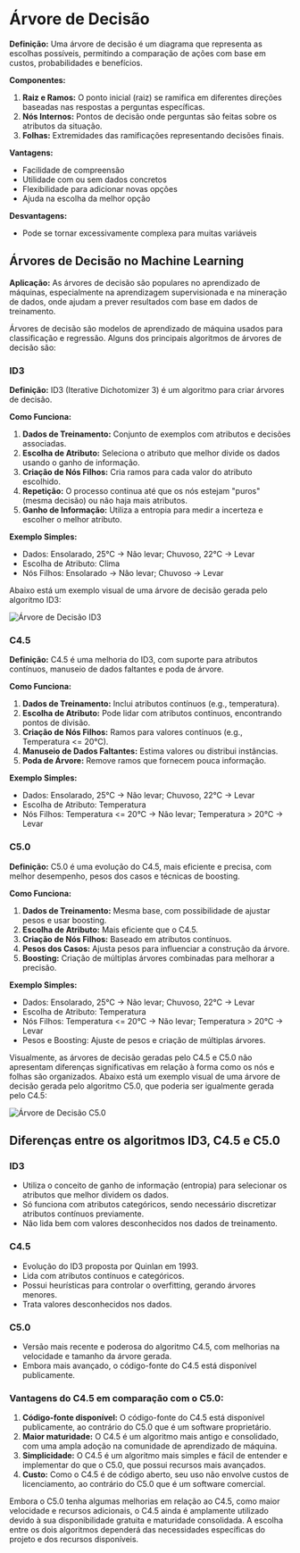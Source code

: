 # Árvore de Decisão

**Definição:** Uma árvore de decisão é um diagrama que representa as escolhas possíveis, permitindo a comparação de ações com base em custos, probabilidades e benefícios.

**Componentes:**
1. **Raiz e Ramos:** O ponto inicial (raiz) se ramifica em diferentes direções baseadas nas respostas a perguntas específicas.
2. **Nós Internos:** Pontos de decisão onde perguntas são feitas sobre os atributos da situação.
3. **Folhas:** Extremidades das ramificações representando decisões finais.

**Vantagens:**
- Facilidade de compreensão
- Utilidade com ou sem dados concretos
- Flexibilidade para adicionar novas opções
- Ajuda na escolha da melhor opção

**Desvantagens:**
- Pode se tornar excessivamente complexa para muitas variáveis

## Árvores de Decisão no Machine Learning

**Aplicação:** As árvores de decisão são populares no aprendizado de máquinas, especialmente na aprendizagem supervisionada e na mineração de dados, onde ajudam a prever resultados com base em dados de treinamento.

Árvores de decisão são modelos de aprendizado de máquina usados para classificação e regressão. Alguns dos principais algoritmos de árvores de decisão são:

### ID3
**Definição:** ID3 (Iterative Dichotomizer 3) é um algoritmo para criar árvores de decisão.

**Como Funciona:**
1. **Dados de Treinamento:** Conjunto de exemplos com atributos e decisões associadas.
2. **Escolha de Atributo:** Seleciona o atributo que melhor divide os dados usando o ganho de informação.
3. **Criação de Nós Filhos:** Cria ramos para cada valor do atributo escolhido.
4. **Repetição:** O processo continua até que os nós estejam "puros" (mesma decisão) ou não haja mais atributos.
5. **Ganho de Informação:** Utiliza a entropia para medir a incerteza e escolher o melhor atributo.

**Exemplo Simples:**
- Dados: Ensolarado, 25°C -> Não levar; Chuvoso, 22°C -> Levar
- Escolha de Atributo: Clima
- Nós Filhos: Ensolarado -> Não levar; Chuvoso -> Levar

Abaixo está um exemplo visual de uma árvore de decisão gerada pelo algoritmo ID3:

![Árvore de Decisão ID3](file-pWL9E8pG3nBgzezK46mgu1Gt)

### C4.5
**Definição:** C4.5 é uma melhoria do ID3, com suporte para atributos contínuos, manuseio de dados faltantes e poda de árvore.

**Como Funciona:**
1. **Dados de Treinamento:** Inclui atributos contínuos (e.g., temperatura).
2. **Escolha de Atributo:** Pode lidar com atributos contínuos, encontrando pontos de divisão.
3. **Criação de Nós Filhos:** Ramos para valores contínuos (e.g., Temperatura <= 20°C).
4. **Manuseio de Dados Faltantes:** Estima valores ou distribui instâncias.
5. **Poda de Árvore:** Remove ramos que fornecem pouca informação.

**Exemplo Simples:**
- Dados: Ensolarado, 25°C -> Não levar; Chuvoso, 22°C -> Levar
- Escolha de Atributo: Temperatura
- Nós Filhos: Temperatura <= 20°C -> Não levar; Temperatura > 20°C -> Levar

### C5.0
**Definição:** C5.0 é uma evolução do C4.5, mais eficiente e precisa, com melhor desempenho, pesos dos casos e técnicas de boosting.

**Como Funciona:**
1. **Dados de Treinamento:** Mesma base, com possibilidade de ajustar pesos e usar boosting.
2. **Escolha de Atributo:** Mais eficiente que o C4.5.
3. **Criação de Nós Filhos:** Baseado em atributos contínuos.
4. **Pesos dos Casos:** Ajusta pesos para influenciar a construção da árvore.
5. **Boosting:** Criação de múltiplas árvores combinadas para melhorar a precisão.

**Exemplo Simples:**
- Dados: Ensolarado, 25°C -> Não levar; Chuvoso, 22°C -> Levar
- Escolha de Atributo: Temperatura
- Nós Filhos: Temperatura <= 20°C -> Não levar; Temperatura > 20°C -> Levar
- Pesos e Boosting: Ajuste de pesos e criação de múltiplas árvores.

Visualmente, as árvores de decisão geradas pelo C4.5 e C5.0 não apresentam diferenças significativas em relação à forma como os nós e folhas são organizados. Abaixo está um exemplo visual de uma árvore de decisão gerada pelo algoritmo C5.0, que poderia ser igualmente gerada pelo C4.5:

![Árvore de Decisão C5.0](file-E4KlrTimZ3Yit61ZoPNBIhEy)

## Diferenças entre os algoritmos ID3, C4.5 e C5.0

### ID3
- Utiliza o conceito de ganho de informação (entropia) para selecionar os atributos que melhor dividem os dados.
- Só funciona com atributos categóricos, sendo necessário discretizar atributos contínuos previamente.
- Não lida bem com valores desconhecidos nos dados de treinamento.

### C4.5
- Evolução do ID3 proposta por Quinlan em 1993.
- Lida com atributos contínuos e categóricos.
- Possui heurísticas para controlar o overfitting, gerando árvores menores.
- Trata valores desconhecidos nos dados.

### C5.0
- Versão mais recente e poderosa do algoritmo C4.5, com melhorias na velocidade e tamanho da árvore gerada.
- Embora mais avançado, o código-fonte do C4.5 está disponível publicamente.

### Vantagens do C4.5 em comparação com o C5.0:
1. **Código-fonte disponível:** O código-fonte do C4.5 está disponível publicamente, ao contrário do C5.0 que é um software proprietário.
2. **Maior maturidade:** O C4.5 é um algoritmo mais antigo e consolidado, com uma ampla adoção na comunidade de aprendizado de máquina.
3. **Simplicidade:** O C4.5 é um algoritmo mais simples e fácil de entender e implementar do que o C5.0, que possui recursos mais avançados.
4. **Custo:** Como o C4.5 é de código aberto, seu uso não envolve custos de licenciamento, ao contrário do C5.0 que é um software comercial.

Embora o C5.0 tenha algumas melhorias em relação ao C4.5, como maior velocidade e recursos adicionais, o C4.5 ainda é amplamente utilizado devido à sua disponibilidade gratuita e maturidade consolidada. A escolha entre os dois algoritmos dependerá das necessidades específicas do projeto e dos recursos disponíveis.

